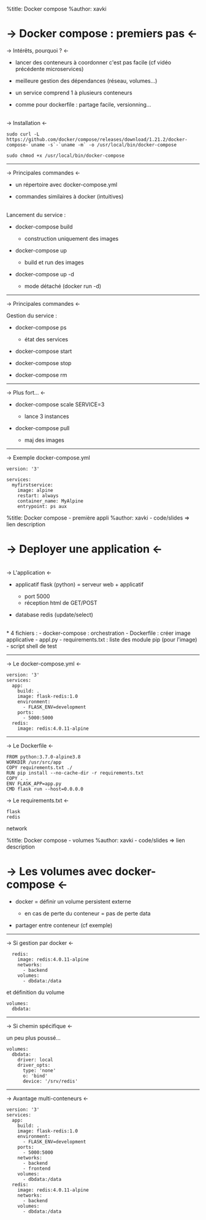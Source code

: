 %title: Docker compose
%author: xavki

-> Docker compose : premiers pas <-
=========

-> Intérêts, pourquoi ? <-

* lancer des conteneurs à coordonner c'est pas facile (cf vidéo précédente microservices)

* meilleure gestion des dépendances (réseau, volumes...)

* un service comprend 1 à plusieurs conteneurs

* comme pour dockerfile : partage facile, versionning...

<br>
-> Installation <-

```
sudo curl -L https://github.com/docker/compose/releases/download/1.21.2/docker-compose-`uname -s`-`uname -m` -o /usr/local/bin/docker-compose

sudo chmod +x /usr/local/bin/docker-compose
```

------------------------------------------------

->  Principales commandes <-

* un répertoire avec docker-compose.yml

* commandes similaires à docker (intuitives)

<br>
Lancement du service :

* docker-compose build
	- construction uniquement des images

* docker-compose up
	- build et run des images

* docker-compose up -d
	- mode détaché (docker run -d)

------------------------------------------------

->  Principales commandes <-

Gestion du service :

* docker-compose ps
	- état des services

* docker-compose start

* docker-compose stop

* docker-compose rm

------------------------------------------------

-> Plus fort... <-

* docker-compose scale SERVICE=3
	- lance 3 instances

* docker-compose pull
	- maj des images


------------------------------------------------

-> Exemple docker-compose.yml

```
version: '3'

services:
  myfirstservice:
    image: alpine
    restart: always
    container_name: MyAlpine
    entrypoint: ps aux

```



%title: Docker compose - première appli
%author: xavki - code/slides => lien description

-> Deployer une application <-
=========

<br>
-> L'application <-

* applicatif flask (python) = serveur web + applicatif
	- port 5000
	- réception html de GET/POST

* database redis (update/select)

<br>
* 4 fichiers :
	- docker-compose : orchestration
	- Dockerfile : créer image applicative
	- appl.py
	- requirements.txt : liste des module pip (pour l'image)
	- script shell de test


------------------------------------------------

->  Le docker-compose.yml <-

```
version: '3'
services:
  app:
    build: .
    image: flask-redis:1.0
    environment:
      - FLASK_ENV=development
    ports:
      - 5000:5000
  redis:
    image: redis:4.0.11-alpine

```


------------------------------------------------

-> Le Dockerfile <-

```
FROM python:3.7.0-alpine3.8
WORKDIR /usr/src/app
COPY requirements.txt ./
RUN pip install --no-cache-dir -r requirements.txt
COPY . .
ENV FLASK_APP=app.py
CMD flask run --host=0.0.0.0
```

-> Le requirements.txt <-

```
flask
redis
```

network


%title: Docker compose - volumes
%author: xavki - code/slides => lien description

-> Les volumes avec docker-compose <-
=========




* docker = définir un volume persistent externe
	- en cas de perte du conteneur = pas de perte data

* partager entre conteneur (cf exemple)

------------------------------------------------
-> Si gestion par docker <-

```
  redis:
    image: redis:4.0.11-alpine
    networks:
      - backend
    volumes:
      - dbdata:/data
```

et définition du volume

```
volumes:
  dbdata:
```

------------------------------------------------

-> Si chemin spécifique <-

un peu plus poussé...

```
volumes:
  dbdata:
    driver: local
    driver_opts:
      type: 'none'
      o: 'bind'
      device: '/srv/redis'

```

------------------------------------------------

-> Avantage multi-conteneurs <-

```
version: '3'
services:
  app:
    build: .
    image: flask-redis:1.0
    environment:
      - FLASK_ENV=development
    ports:
      - 5000:5000
    networks:
      - backend
      - frontend
    volumes:
      - dbdata:/data
  redis:
    image: redis:4.0.11-alpine
    networks:
      - backend
    volumes:
      - dbdata:/data

```

